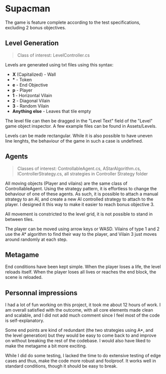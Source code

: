 # Supacman

The game is feature complete according to the test specifications, excluding 2 bonus objectives.
 
## Level Generation
> Class of interest: LevelController.cs

Levels are generated using txt files using this syntax:
* __X__ (Capitalized) - Wall
* __\*__ - Token
* __e__ - End Objective
* __p__ - Player
* __1__ - Horizontal Vilain
* __2__ - Diagonal Vilain
* __3__ - Random Vilain
* __Anything else__ - Leaves that tile empty

The level file can then be dragged in the "Level Text" field of the "Level" game object inspector. A few example files can be found in Assets/Levels.

Levels can be made rectangular. While it is also possible to have uneven line lenghts, the behaviour of the game in such a case is undefined.

## Agents
> Classes of interest: ControllableAgent.cs, AStarAlgorithm.cs, IControllerStrategy.cs, all strategies in Controller Strategy folder

All moving objects (Player and vilains) are the same class of ControllableAgent. Using the strategy pattern, it is effortless to change the behaviour of one of these agents. As such, it is possible to attach a manual strategy to an AI, and create a new AI controlled strategy to attach to the player. I designed it this way to make it easier to reach bonus objective 3.

All movement is constricted to the level grid, it is not possible to stand in between tiles.

The player can be moved using arrow keys or WASD. Vilains of type 1 and 2 use the A* algorithm to find their way to the player, and Vilain 3 just moves around randomly at each step.

## Metagame

End conditions have been kept simple. When the player loses a life, the level reloads itself. When the player loses all lives or reaches the end block, the scene is reloaded.

## Personnal impressions

I had a lot of fun working on this project, it took me about 12 hours of work. I am overall satisfied with the outcome, with all core elements made clean and scalable, and I did not add much comment since I feel most of the code is self-explanatory.

Some end points are kind of redundant (the two strategies using A*, and the level generation) but they would be easy to come back to and improve on without breaking the rest of the codebase. I would also have liked to make the metagame a bit more exciting.

While I did do some testing, I lacked the time to do extensive testing of edge cases and thus, make the code more robust and foolproof. It works well in standard conditions, though it should be easy to break.
